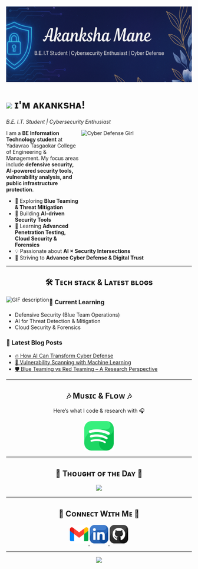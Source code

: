 <!-- Banner -->
![Akanksha Mane Banner](./banner3.png)

<!-- Header Name -->
# <img src="https://emojis.slackmojis.com/emojis/images/1531849430/4246/blob-sunglasses.gif?1531849430" width="30"/> ɪ'ᴍ ᴀᴋᴀɴᴋsʜᴀ!  
*B.E. I.T. Student | Cybersecurity Enthusiast*  
<!-- Image -->
<div>
  <img align="right" src="https://i.pinimg.com/1200x/eb/5a/66/eb5a666d9b9cb905722bbad75e2febf2.jpg" 
       width="300" height="300" alt="Cyber Defense Girl">
</div>

<!-- Intro -->
<p align="left">
  I am a <strong>BE Information Technology student</strong> at Yadavrao Tasgaokar College of Engineering & Management.  
  My focus areas include <strong>defensive security, AI-powered security tools, vulnerability analysis, and public infrastructure protection</strong>.  
</p>

- 🔐 Exploring **Blue Teaming & Threat Mitigation**  
- 🤖 Building **AI-driven Security Tools**  
- 🌱 Learning **Advanced Penetration Testing, Cloud Security & Forensics**  
- 💡 Passionate about **AI × Security Intersections**  
- 🎯 Striving to **Advance Cyber Defense & Digital Trust**  

---

<!-- Tech Stack Section -->
<h2 align="center">🛠 Tᴇᴄʜ sᴛᴀᴄᴋ & Lᴀᴛᴇsᴛ ʙʟᴏɢs</h2> 

<picture>
  <source media="(prefers-color-scheme: dark)" srcset="./Skills_Animation_Dark.gif">
  <source media="(prefers-color-scheme: light)" srcset="./Skills_Animation_White.gif">
  <img align="left" alt="GIF description" src="./Skills_Animation_White.gif">
</picture>

<h3 align="left">📘 Current Learning</h3>
<ul align="left">
  <li>Defensive Security (Blue Team Operations)</li>
  <li>AI for Threat Detection & Mitigation</li>
  <li>Cloud Security & Forensics</li>
</ul>
  
<h3 align="left">📝 Latest Blog Posts</h3>
<ul align="left">
  <li><a href="#">🔥 How AI Can Transform Cyber Defense</a></li>
  <li><a href="#">🔐 Vulnerability Scanning with Machine Learning</a></li>
  <li><a href="#">🛡️ Blue Teaming vs Red Teaming – A Research Perspective</a></li>
</ul>

---

<!-- Music Section -->
<h2 align="center">🎶 Mᴜsɪᴄ & Fʟᴏᴡ 🎶</h2>
<p align="center">Here’s what I code & research with 🎧</p>

<p align="center">
  <a href="https://open.spotify.com/playlist/74HmbyuezXvyykKArKeOCX" target="_blank">
    <img src="./spotify.png" alt="Spotify Playlist" width="80"/>
  </a>
</p>

---

<!-- Quote of the Day -->
<h2 align="center">🌟 Tʜᴏᴜɢʜᴛ ᴏғ ᴛʜᴇ Dᴀʏ 🌟</h2>
<p align="center">
  <img src="https://readme-daily-quotes.vercel.app/api?author=Alan%20Turing&quote=Sometimes%20it%20is%20the%20people%20no%20one%20can%20imagine%20anything%20of%20who%20do%20the%20things%20no%20one%20can%20imagine.&theme=dark&bg_color=220a28&author_color=ffeb95&accent_color=c56a90">
</p>

---

<!-- Connect With Me -->
<h2 align="center">🤝 Cᴏɴɴᴇᴄᴛ Wɪᴛʜ Mᴇ 🤝</h2>
<div align="center">
  
  <a href="mailto:akankshavm22@gmail.com" target="_blank">
    <img src="./gmail.png" width=50 height=50 alt="Email" style="margin-bottom: 5px;" />
  </a>

  <a href="https://linkedin.com/in/akanksha-mane" target="_blank">
    <img src="./linkedin.png" width=50 height=50 alt="LinkedIn" style="margin-bottom: 5px;" />
  </a>

  <a href="https://github.com/Akanksha-Mane" target="_blank">
    <img src="./github.png" width=50 height=50 alt="GitHub" style="margin-bottom: 5px;" />
  </a>
</div>

---

<!-- Footer -->
<p align="center">
  <img src="https://capsule-render.vercel.app/api?type=waving&color=gradient&height=65&section=footer"/>
</p>
